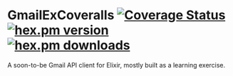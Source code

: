 GmailExCoveralls [![Coverage Status](https://coveralls.io/repos/craigp/elixir-gmail/badge.svg?branch=&service=github)](https://coveralls.io/github/craigp/elixir-gmail?branch=) [![hex.pm version](https://img.shields.io/hexpm/v/excoveralls.svg)](https://hex.pm/packages/excoveralls) [![hex.pm downloads](https://img.shields.io/hexpm/dt/gmail.svg)](https://hex.pm/packages/excoveralls)
=====

A soon-to-be Gmail API client for Elixir, mostly built as a learning exercise.



